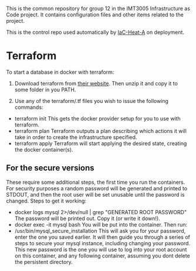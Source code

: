 This is the common repository for group 12 in the IMT3005 Infrastructure as Code project. It contains configuration files and other items related to the project.

This is the control repo used automatically by [IaC-Heat-A](https://github.com/Kjetilgr/iac-heat-a) on deployment.

# Terraform

To start a database in docker with terraform:

1. Download terraform from [their website](https://www.terraform.io/downloads.html). Then unzip it and copy it to some folder in you PATH.

2. Use any of the terraform/.tf files you wish to issue the following commands:
* terraform init
This gets the docker provider setup for you to use with terraform.
* terraform plan
Terraform outputs a plan describing which actions it will take in order to create the infrastructure specified.
* terraform apply
Terraform will start applying the desired state, creating the docker container(s).

## For the secure versions

These require some additional steps, the first time you run the containers. For security purposes a random password will be generated and printed to STDOUT, and then the
root user will be set unusable until the password is changed. Steps to get it working:

* docker logs mysql 2>/dev/null | grep "GENERATED ROOT PASSWORD"
The password will be printed out. Copy it (or write it down!).
* docker exec -it mysql bash
You will be put into the container. Then run:
* /usr/bin/mysql_secure_installation
This will ask you for your password, enter the one you saved earlier. It will then guide you through a series of steps to secure your mysql instance, including changing your password.
This new password is the one you will use to log into your root account on this container, and any following container, assuming you dont delete the persistent directory.
